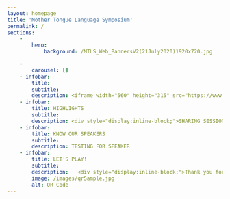 ```yaml
---
layout: homepage
title: 'Mother Tongue Language Symposium'
permalink: /
sections:
    -
        hero:
            background: /MTLS_Web_BannersV2(21July2020)1920x720.jpg

    -
        carousel: []
    - infobar:
        title: 
        subtitle: 
        description: <iframe width="560" height="315" src="https://www.youtube.com/embed/videoseries?list=PLMC9KNkIncKtGvr2kFRuXBVmBev6cAJ2u" frameborder="0" allow="accelerometer; autoplay; encrypted-media; gyroscope; picture-in-picture" allowfullscreen></iframe>
    - infobar:
        title: HIGHLIGHTS
        subtitle: 
        description: <div style="display:inline-block;">SHARING SESSIONS</div> <div style="display:inline-block;">EXHIBITORS</div> <div style="display:inline-block;">OPMTL 2020</div>
    - infobar:
        title: KNOW OUR SPEAKERS
        subtitle: 
        description: TESTING FOR SPEAKER
    - infobar:
        title: LET'S PLAY!
        subtitle: 
        description:   <div style="display:inline-block;">Thank you for your interest in joining the SG MTLS! If you have signed up, you will be invited to join our outreach channels to receive the latest updates. </div>
        image: /images/qrSample.jpg
        alt: QR Code
---
```



<!-- Type your notification here - the notification bar will not appear if this is empty. For other changes, refer to _data/homepage.yml to edit the homepage -->
